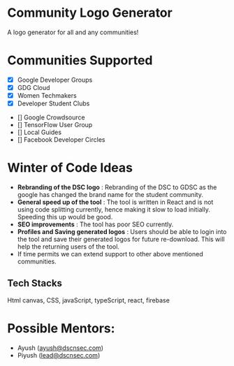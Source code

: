 # Community Logo Generator

A logo generator for all and any communities!

# Communities Supported

- [x] Google Developer Groups
- [x] GDG Cloud
- [x] Women Techmakers
- [x] Developer Student Clubs
- [] Google Crowdsource
- [] TensorFlow User Group
- [] Local Guides
- [] Facebook Developer Circles

# Winter of Code Ideas

- **Rebranding of the DSC logo** : Rebranding of the DSC to GDSC as the google has changed the brand name for the student community.
- **General speed up of the tool** : The tool is written in React and is not using code splitting currently, hence making it slow to load initially. Speeding this up would be good.
- **SEO improvements** : The tool has poor SEO currently.
- **Profiles and Saving generated logos** : Users should be able to login into the tool and save their generated logos for future re-download. This will help the returning users of the tool.
- If time permits we can extend support to other above mentioned communities.

## Tech Stacks

Html canvas, CSS, javaScript, typeScript, react, firebase

# Possible Mentors: 

- Ayush (ayush@dscnsec.com)
- Piyush (lead@dscnsec.com)
